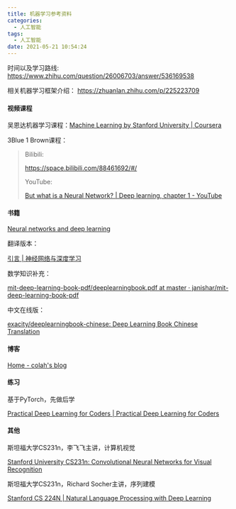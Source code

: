 ```yaml
---
title: 机器学习参考资料
categories:
  - 人工智能
tags:
  - 人工智能
date: 2021-05-21 10:54:24
---
```




时间以及学习路线:  https://www.zhihu.com/question/26006703/answer/536169538



相关机器学习框架介绍： https://zhuanlan.zhihu.com/p/225223709



#### 视频课程

吴恩达机器学习课程：[Machine Learning by Stanford University | Coursera](https://www.coursera.org/learn/machine-learning)

3Blue 1 Brown课程：

> Bilibili: 
>
> https://space.bilibili.com/88461692/#/
>
> YouTube:
>
> [But what is a Neural Network? | Deep learning, chapter 1 - YouTube](https://www.youtube.com/watch?v=aircAruvnKk&list=PLZHQObOWTQDNU6R1_67000Dx_ZCJB-3pi)

#### 书籍

[Neural networks and deep learning](http://neuralnetworksanddeeplearning.com/)

翻译版本：

[引言 | 神经网络与深度学习](https://tigerneil.gitbooks.io/neural-networks-and-deep-learning-zh/content/)

数学知识补充：

[mit-deep-learning-book-pdf/deeplearningbook.pdf at master · janishar/mit-deep-learning-book-pdf](https://github.com/janishar/mit-deep-learning-book-pdf/blob/master/complete-book-bookmarked-pdf/deeplearningbook.pdf)

中文在线版：

[exacity/deeplearningbook-chinese: Deep Learning Book Chinese Translation](https://github.com/exacity/deeplearningbook-chinese)

#### 博客

[Home - colah's blog](http://colah.github.io/)



#### 练习

基于PyTorch，先做后学

[Practical Deep Learning for Coders | Practical Deep Learning for Coders](https://course.fast.ai/)



#### 其他

斯坦福大学CS231n，李飞飞主讲，计算机视觉

[Stanford University CS231n: Convolutional Neural Networks for Visual Recognition](http://cs231n.stanford.edu/)

斯坦福大学CS231n，Richard Socher主讲，序列建模

[Stanford CS 224N | Natural Language Processing with Deep Learning](http://web.stanford.edu/class/cs224n/)



